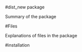 #dist_new package

Summary of the package

#Files

Explanations of files in the package

#installation 